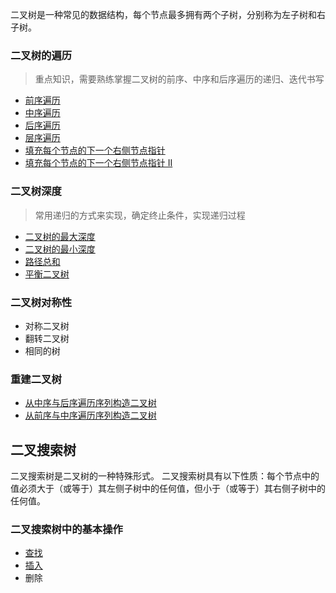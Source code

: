 二叉树是一种常见的数据结构，每个节点最多拥有两个子树，分别称为左子树和右子树。

### 二叉树的遍历
> 重点知识，需要熟练掌握二叉树的前序、中序和后序遍历的递归、迭代书写

- [前序遍历](./二叉树的前序遍历.md)
- [中序遍历](./二叉树中序遍历.md)
- [后序遍历](./二叉树后序遍历.md)
- [层序遍历](./二叉树层序遍历.md)
- [填充每个节点的下一个右侧节点指针](./填充每个节点的下一个右侧节点指针.md)
- [填充每个节点的下一个右侧节点指针 II](./填充每个节点的下一个右侧节点指针%20II.md)


### 二叉树深度
> 常用递归的方式来实现，确定终止条件，实现递归过程

- [二叉树的最大深度](./二叉树的最大深度.md)
- [二叉树的最小深度](./二叉树的最小深度.md)
- [路径总和](./路径总和.md)
- [平衡二叉树](./平衡二叉树.md)

### 二叉树对称性
- 对称二叉树
- 翻转二叉树
- 相同的树


### 重建二叉树

- [从中序与后序遍历序列构造二叉树]()
- [从前序与中序遍历序列构造二叉树]()



## 二叉搜索树
二叉搜索树是二叉树的一种特殊形式。 二叉搜索树具有以下性质：每个节点中的值必须大于（或等于）其左侧子树中的任何值，但小于（或等于）其右侧子树中的任何值。

### 二叉搜索树中的基本操作
- [查找](./二叉搜索树的基本操作.md)
- [插入](./二叉搜索树的基本操作.md)
- 删除
